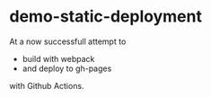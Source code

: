 # demo-static-deployment

At a now successfull attempt to

* build with webpack
* and deploy to gh-pages

with Github Actions.
